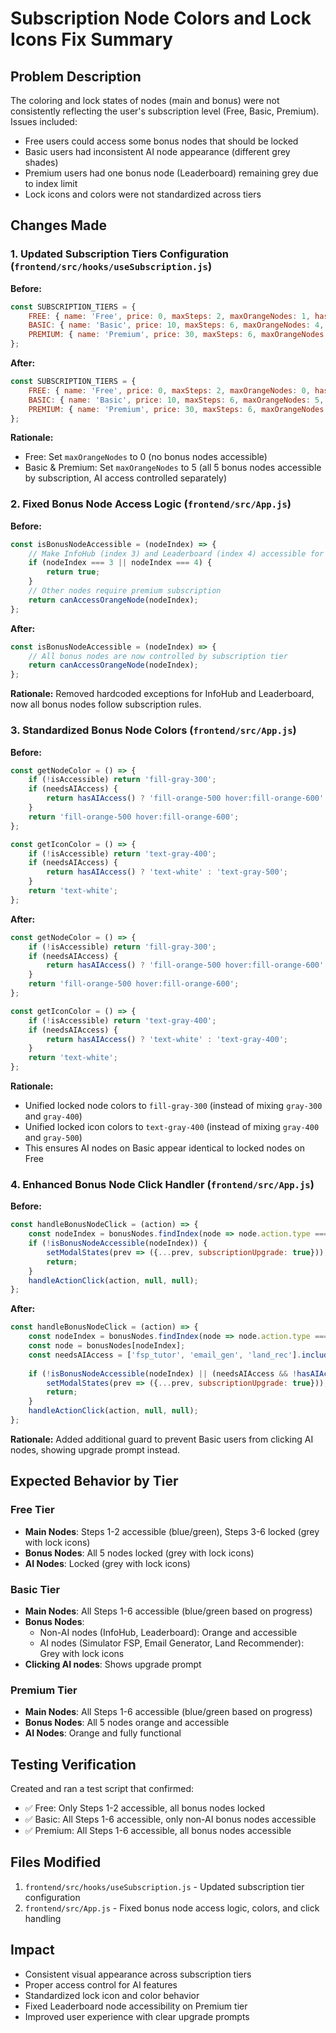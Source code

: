 # Subscription Node Colors and Lock Icons Fix Summary

## Problem Description
The coloring and lock states of nodes (main and bonus) were not consistently reflecting the user's subscription level (Free, Basic, Premium). Issues included:
- Free users could access some bonus nodes that should be locked
- Basic users had inconsistent AI node appearance (different grey shades)
- Premium users had one bonus node (Leaderboard) remaining grey due to index limit
- Lock icons and colors were not standardized across tiers

## Changes Made

### 1. Updated Subscription Tiers Configuration (`frontend/src/hooks/useSubscription.js`)

**Before:**
```javascript
const SUBSCRIPTION_TIERS = {
    FREE: { name: 'Free', price: 0, maxSteps: 2, maxOrangeNodes: 1, hasAI: false },
    BASIC: { name: 'Basic', price: 10, maxSteps: 6, maxOrangeNodes: 4, hasAI: false },
    PREMIUM: { name: 'Premium', price: 30, maxSteps: 6, maxOrangeNodes: 4, hasAI: true }
};
```

**After:**
```javascript
const SUBSCRIPTION_TIERS = {
    FREE: { name: 'Free', price: 0, maxSteps: 2, maxOrangeNodes: 0, hasAI: false },
    BASIC: { name: 'Basic', price: 10, maxSteps: 6, maxOrangeNodes: 5, hasAI: false },
    PREMIUM: { name: 'Premium', price: 30, maxSteps: 6, maxOrangeNodes: 5, hasAI: true }
};
```

**Rationale:**
- Free: Set `maxOrangeNodes` to 0 (no bonus nodes accessible)
- Basic & Premium: Set `maxOrangeNodes` to 5 (all 5 bonus nodes accessible by subscription, AI access controlled separately)

### 2. Fixed Bonus Node Access Logic (`frontend/src/App.js`)

**Before:**
```javascript
const isBonusNodeAccessible = (nodeIndex) => {
    // Make InfoHub (index 3) and Leaderboard (index 4) accessible for all users
    if (nodeIndex === 3 || nodeIndex === 4) {
        return true;
    }
    // Other nodes require premium subscription
    return canAccessOrangeNode(nodeIndex);
};
```

**After:**
```javascript
const isBonusNodeAccessible = (nodeIndex) => {
    // All bonus nodes are now controlled by subscription tier
    return canAccessOrangeNode(nodeIndex);
};
```

**Rationale:** Removed hardcoded exceptions for InfoHub and Leaderboard, now all bonus nodes follow subscription rules.

### 3. Standardized Bonus Node Colors (`frontend/src/App.js`)

**Before:**
```javascript
const getNodeColor = () => {
    if (!isAccessible) return 'fill-gray-300';
    if (needsAIAccess) {
        return hasAIAccess() ? 'fill-orange-500 hover:fill-orange-600' : 'fill-gray-400 hover:fill-gray-500';
    }
    return 'fill-orange-500 hover:fill-orange-600';
};

const getIconColor = () => {
    if (!isAccessible) return 'text-gray-400';
    if (needsAIAccess) {
        return hasAIAccess() ? 'text-white' : 'text-gray-500';
    }
    return 'text-white';
};
```

**After:**
```javascript
const getNodeColor = () => {
    if (!isAccessible) return 'fill-gray-300';
    if (needsAIAccess) {
        return hasAIAccess() ? 'fill-orange-500 hover:fill-orange-600' : 'fill-gray-300 hover:fill-gray-400';
    }
    return 'fill-orange-500 hover:fill-orange-600';
};

const getIconColor = () => {
    if (!isAccessible) return 'text-gray-400';
    if (needsAIAccess) {
        return hasAIAccess() ? 'text-white' : 'text-gray-400';
    }
    return 'text-white';
};
```

**Rationale:** 
- Unified locked node colors to `fill-gray-300` (instead of mixing `gray-300` and `gray-400`)
- Unified locked icon colors to `text-gray-400` (instead of mixing `gray-400` and `gray-500`)
- This ensures AI nodes on Basic appear identical to locked nodes on Free

### 4. Enhanced Bonus Node Click Handler (`frontend/src/App.js`)

**Before:**
```javascript
const handleBonusNodeClick = (action) => {
    const nodeIndex = bonusNodes.findIndex(node => node.action.type === action.type);
    if (!isBonusNodeAccessible(nodeIndex)) {
        setModalStates(prev => ({...prev, subscriptionUpgrade: true}));
        return;
    }
    handleActionClick(action, null, null);
};
```

**After:**
```javascript
const handleBonusNodeClick = (action) => {
    const nodeIndex = bonusNodes.findIndex(node => node.action.type === action.type);
    const node = bonusNodes[nodeIndex];
    const needsAIAccess = ['fsp_tutor', 'email_gen', 'land_rec'].includes(node.id);
    
    if (!isBonusNodeAccessible(nodeIndex) || (needsAIAccess && !hasAIAccess())) {
        setModalStates(prev => ({...prev, subscriptionUpgrade: true}));
        return;
    }
    handleActionClick(action, null, null);
};
```

**Rationale:** Added additional guard to prevent Basic users from clicking AI nodes, showing upgrade prompt instead.

## Expected Behavior by Tier

### Free Tier
- **Main Nodes**: Steps 1-2 accessible (blue/green), Steps 3-6 locked (grey with lock icons)
- **Bonus Nodes**: All 5 nodes locked (grey with lock icons)
- **AI Nodes**: Locked (grey with lock icons)

### Basic Tier
- **Main Nodes**: All Steps 1-6 accessible (blue/green based on progress)
- **Bonus Nodes**: 
  - Non-AI nodes (InfoHub, Leaderboard): Orange and accessible
  - AI nodes (Simulator FSP, Email Generator, Land Recommender): Grey with lock icons
- **Clicking AI nodes**: Shows upgrade prompt

### Premium Tier
- **Main Nodes**: All Steps 1-6 accessible (blue/green based on progress)
- **Bonus Nodes**: All 5 nodes orange and accessible
- **AI Nodes**: Orange and fully functional

## Testing Verification

Created and ran a test script that confirmed:
- ✅ Free: Only Steps 1-2 accessible, all bonus nodes locked
- ✅ Basic: All Steps 1-6 accessible, only non-AI bonus nodes accessible
- ✅ Premium: All Steps 1-6 accessible, all bonus nodes accessible

## Files Modified
1. `frontend/src/hooks/useSubscription.js` - Updated subscription tier configuration
2. `frontend/src/App.js` - Fixed bonus node access logic, colors, and click handling

## Impact
- Consistent visual appearance across subscription tiers
- Proper access control for AI features
- Standardized lock icon and color behavior
- Fixed Leaderboard node accessibility on Premium tier
- Improved user experience with clear upgrade prompts